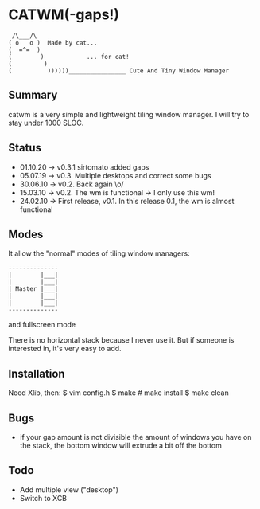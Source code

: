 CATWM(-gaps!)
=====

     /\___/\
    ( o   o )  Made by cat...
    (  =^=  )
    (        )            ... for cat!
    (         )
    (          ))))))________________ Cute And Tiny Window Manager

Summary
-------

catwm is a very simple and lightweight tiling window manager.
I will try to stay under 1000 SLOC.

Status
------
 * 01.10.20 -> v0.3.1 sirtomato added gaps
 * 05.07.19 -> v0.3. Multiple desktops and correct some bugs
 * 30.06.10 -> v0.2. Back again \o/
 * 15.03.10 -> v0.2. The wm is functional -> I only use this wm!
 * 24.02.10 -> First release, v0.1. In this release 0.1, the wm is almost functional

Modes
-----

It allow the "normal" modes of tiling window managers:

    --------------
    |        |___|
    |        |___|
    | Master |___|
    |        |___|
    |        |___|
    --------------

and fullscreen mode

There is no horizontal stack because I never use it. But if someone is interested in, it's very easy to add.

Installation
------------

Need Xlib, then:
    $ vim config.h
    $ make
    # make install
    $ make clean

Bugs
----
 * if your gap amount is not divisible the amount of windows you have on the stack, the bottom window will extrude a bit off the bottom

Todo
----
 * Add multiple view ("desktop")
 * Switch to XCB
